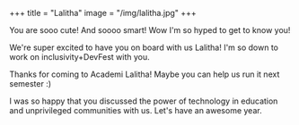 +++
title = "Lalitha"
image = "/img/lalitha.jpg"
+++

You are sooo cute! And soooo smart! Wow I'm so hyped to get to know you!

We're super excited to have you on board with us Lalitha! I'm so down to work on inclusivity+DevFest with you.

Thanks for coming to Academi Lalitha! Maybe you can help us run it next semester :)

I was so happy that you discussed the power of technology in education and unprivileged communities with us. Let's have an awesome year.
